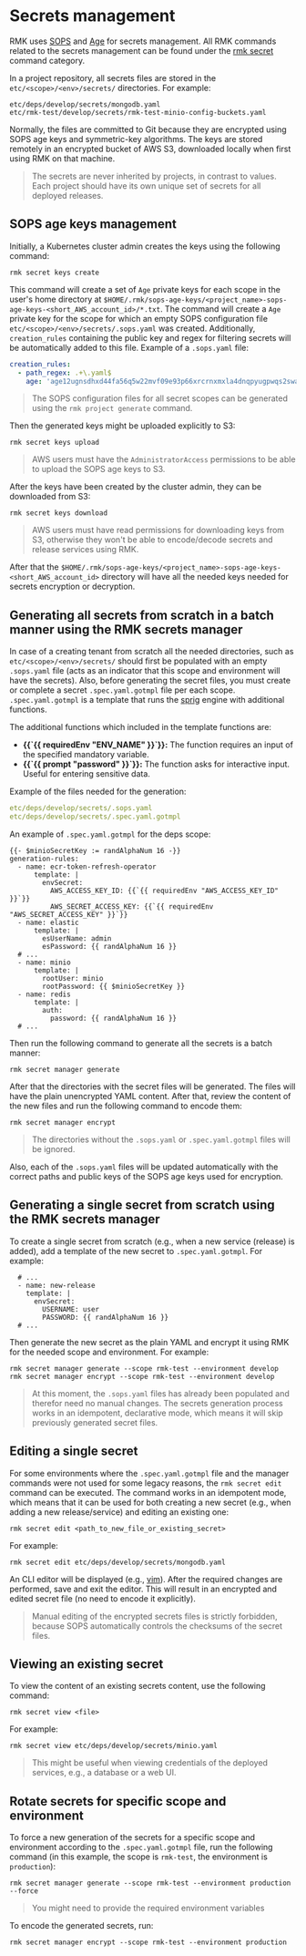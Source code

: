 # Secrets management

RMK uses [SOPS](https://github.com/mozilla/sops) and [Age](https://github.com/mozilla/sops#encrypting-using-age)
for secrets management.
All RMK commands related to the secrets management can be found under the [rmk secret](../../commands.md#secret) command category.

In a project repository, all secrets files are stored in the `etc/<scope>/<env>/secrets/` directories.
For example:

```
etc/deps/develop/secrets/mongodb.yaml
etc/rmk-test/develop/secrets/rmk-test-minio-config-buckets.yaml
```

Normally, the files are committed to Git because they are encrypted using SOPS age keys and symmetric-key algorithms.
The keys are stored remotely in an encrypted bucket of AWS S3, downloaded locally when first using RMK
on that machine.

> The secrets are never inherited by projects, in contrast to values. Each project should have its own unique set 
> of secrets for all deployed releases.

## SOPS age keys management

Initially, a Kubernetes cluster admin creates the keys using the following command:

```shell
rmk secret keys create
```

This command will create a set of `Age` private keys for each scope in the user's home directory 
at `$HOME/.rmk/sops-age-keys/<project_name>-sops-age-keys-<short_AWS_account_id>/*.txt`. 
The command will create a `Age` private key for the scope for which an empty 
SOPS configuration file `etc/<scope>/<env>/secrets/.sops.yaml` was created. 
Additionally, `creation_rules` containing the public key and regex for filtering secrets will be automatically added to this file. 
Example of a `.sops.yaml` file:

```yaml
creation_rules:
  - path_regex: .+\.yaml$
    age: 'age12ugnsdhxd44fa56q5w22mvf09e93p66xrcrnxmxla4dnqpyugpwqs2swag'
```

> The SOPS configuration files for all secret scopes can be generated using the `rmk project generate` command.

Then the generated keys might be uploaded explicitly to S3:

```shell
rmk secret keys upload
```

> AWS users must have the `AdministratorAccess` permissions to be able to upload the SOPS age keys to S3.

After the keys have been created by the cluster admin, they can be downloaded from S3:

```shell
rmk secret keys download
```

> AWS users must have read permissions for downloading keys from S3,
> otherwise they won't be able to encode/decode secrets and release services using RMK.

After that the `$HOME/.rmk/sops-age-keys/<project_name>-sops-age-keys-<short_AWS_account_id>` directory will have all the needed keys
needed for secrets encryption or decryption.

## Generating all secrets from scratch in a batch manner using the RMK secrets manager

In case of a creating tenant from scratch all the needed directories, such as `etc/<scope>/<env>/secrets/` should first
be populated with an empty `.sops.yaml` file (acts as an indicator that this scope and environment will have the secrets).
Also, before generating the secret files, you must create or complete a secret `.spec.yaml.gotmpl` file per each scope.
`.spec.yaml.gotmpl` is a template that runs the [sprig](https://masterminds.github.io/sprig) engine with additional functions.

The additional functions which included in the template functions are:

- **{{\`{{ requiredEnv "ENV_NAME" }}\`}}:** The function requires an input of the specified mandatory variable.
- **{{\`{{ prompt "password" }}\`}}:** The function asks for interactive input. Useful for entering sensitive data.


Example of the files needed for the generation:

```yaml
etc/deps/develop/secrets/.sops.yaml
etc/deps/develop/secrets/.spec.yaml.gotmpl
```

An example of `.spec.yaml.gotmpl` for the deps scope:

```gotemplate
{{- $minioSecretKey := randAlphaNum 16 -}}
generation-rules:
  - name: ecr-token-refresh-operator
      template: |
        envSecret:
          AWS_ACCESS_KEY_ID: {{`{{ requiredEnv "AWS_ACCESS_KEY_ID" }}`}}
          AWS_SECRET_ACCESS_KEY: {{`{{ requiredEnv "AWS_SECRET_ACCESS_KEY" }}`}}
  - name: elastic
      template: |
        esUserName: admin
        esPassword: {{ randAlphaNum 16 }}
  # ...
  - name: minio
      template: |
        rootUser: minio
        rootPassword: {{ $minioSecretKey }}
  - name: redis
      template: |
        auth:
          password: {{ randAlphaNum 16 }}
  # ...
```

Then run the following command to generate all the secrets is a batch manner:

```shell
rmk secret manager generate
```

After that the directories with the secret files will be generated. 
The files will have the plain unencrypted YAML content.
After that, review the content of the new files and run the following command to encode them:

```shell
rmk secret manager encrypt
```

> The directories without the `.sops.yaml` or `.spec.yaml.gotmpl` files will be ignored.

Also, each of the `.sops.yaml` files will be updated automatically with the correct paths and public keys of the SOPS age keys
used for encryption.

## Generating a single secret from scratch using the RMK secrets manager

To create a single secret from scratch (e.g., when a new service (release) is added), add a template of the new secret 
to `.spec.yaml.gotmpl`. For example:

```gotemplate
  # ...
  - name: new-release
    template: |
      envSecret:
        USERNAME: user
        PASSWORD: {{ randAlphaNum 16 }}
  # ...
```

Then generate the new secret as the plain YAML and encrypt it using RMK for the needed scope and environment.
For example:

```shell
rmk secret manager generate --scope rmk-test --environment develop
rmk secret manager encrypt --scope rmk-test --environment develop
```

> At this moment, the `.sops.yaml` files has already been populated and therefor need no manual changes.
> The secrets generation process works in an idempotent, declarative mode, which means it will skip previously generated secret files.

## Editing a single secret

For some environments where the `.spec.yaml.gotmpl` file and the manager commands were not used for some legacy reasons,
the `rmk secret edit` command can be executed. The command works in an idempotent mode, which means that it can be used
for both creating a new secret (e.g., when adding a new release/service) and editing an existing one:

```shell
rmk secret edit <path_to_new_file_or_existing_secret>
```

For example:

```shell
rmk secret edit etc/deps/develop/secrets/mongodb.yaml
```

An CLI editor will be displayed (e.g., [vim](https://www.vim.org/)). After the required changes are performed, 
save and exit the editor. This will result in an encrypted and edited secret file (no need to encode it explicitly).

> Manual editing of the encrypted secrets files is strictly forbidden,
> because SOPS automatically controls the checksums of the secret files.

## Viewing an existing secret

To view the content of an existing secrets content, use the following command:

```shell
rmk secret view <file>
```

For example:

```shell
rmk secret view etc/deps/develop/secrets/minio.yaml
```

> This might be useful when viewing credentials of the deployed services, e.g., a database or a web UI.

## Rotate secrets for specific scope and environment

To force a new generation of the secrets for a specific scope and environment according to the `.spec.yaml.gotmpl` file,
run the following command (in this example, the scope is `rmk-test`, the environment is `production`):

```shell
rmk secret manager generate --scope rmk-test --environment production --force
```

> You might need to provide the required environment variables

To encode the generated secrets, run:

```shell
rmk secret manager encrypt --scope rmk-test --environment production
```
